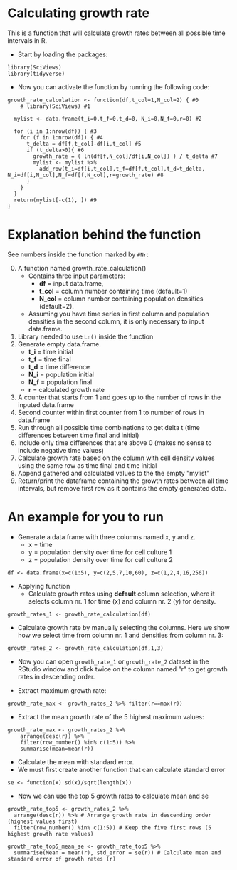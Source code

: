 # Calculating growth rate
This is a function that will calculate growth rates between all possible time intervals in R.


- Start by loading the packages:

```
library(SciViews)
library(tidyverse)
```

- Now you can activate the function by running the following code:

```
growth_rate_calculation <- function(df,t_col=1,N_col=2) { #0
	# library(SciViews) #1
  
  mylist <- data.frame(t_i=0,t_f=0,t_d=0, N_i=0,N_f=0,r=0) #2
  
  for (i in 1:nrow(df)) { #3
    for (f in 1:nrow(df)) { #4
      t_delta = df[f,t_col]-df[i,t_col] #5
      if (t_delta>0){ #6
        growth_rate = ( ln(df[f,N_col]/df[i,N_col]) ) / t_delta #7
        mylist <- mylist %>%
          add_row(t_i=df[i,t_col],t_f=df[f,t_col],t_d=t_delta, N_i=df[i,N_col],N_f=df[f,N_col],r=growth_rate) #8
      }
    }
  }
  return(mylist[-c(1), ]) #9
}
```


# Explanation behind the function
See numbers inside the function marked by `#Nr`:

0. A function named growth_rate_calculation()
	- Contains three input parameters:
		- **df** = input data.frame, 
		- **t_col** = column number containing time (default=1) 
		- **N_col** = column number containing population densities (default=2).
	- Assuming you have time series in first column and population densities in the second column, it is only necessary to input data.frame.
1. Library needed to use `Ln()` inside the function
2. Generate empty data.frame.
	- **t_i** = time initial
	- **t_f** = time final
	- **t_d** = time difference
	- **N_i** = population initial
	- **N_f** = population final
	- **r** = calculated growth rate
4. A counter that starts from 1 and goes up to the number of rows in the inputed data.frame
5. Second counter within first counter from 1 to number of rows in data.frame
6. Run through all possible time combinations to get delta t (time differences between time final and initial)
7. Include only time differences that are above 0 (makes no sense to include negative time values)
8. Calculate growth rate based on the column with cell density values using the same row as time final and time initial
9. Append gathered and calculated values to the the empty "mylist"
10. Return/print the dataframe containing the growth rates between all time intervals, but remove first row as it contains the empty generated data.

# An example for you to run

- Generate a data frame with three columns named x, y and z.
	- x = time
	- y = population density over time for cell culture 1
	- z = population density over time for cell culture 2

```
df <- data.frame(x=c(1:5), y=c(2,5,7,10,60), z=c(1,2,4,16,256))
```

- Applying function
	- Calculate growth rates using **default** column selection, where it selects column nr. 1 for time (x) and column nr. 2 (y) for density.
```
growth_rates_1 <- growth_rate_calculation(df) 
```

- Calculate growth rate by manually selecting the columns. Here we show how we select time from column nr. 1 and densities from column nr. 3:
```
growth_rates_2 <- growth_rate_calculation(df,1,3) 
```
- Now you can open `growth_rate_1` or `growth_rate_2` dataset in the RStudio window and click twice on the column named "r" to get growth rates in descending order.

- Extract maximum growth rate:
```
growth_rate_max <- growth_rates_2 %>% filter(r==max(r))
```

- Extract the mean growth rate of the 5 highest maximum values:
```
growth_rate_max <- growth_rates_2 %>% 
	arrange(desc(r)) %>% 
	filter(row_number() %in% c(1:5)) %>% 
	summarise(mean=mean(r))
```

- Calculate the mean with standard error.
- We must first create another function that can calculate standard error
```
se <- function(x) sd(x)/sqrt(length(x))
```

- Now we can use the top 5 growth rates to calculate mean and se
```
growth_rate_top5 <- growth_rates_2 %>% 
  arrange(desc(r)) %>% # Arrange growth rate in descending order (highest values first)
  filter(row_number() %in% c(1:5)) # Keep the five first rows (5 highest growth rate values)

growth_rate_top5_mean_se <- growth_rate_top5 %>% 
  summarise(Mean = mean(r), std_error = se(r)) # Calculate mean and standard error of growth rates (r)



```
